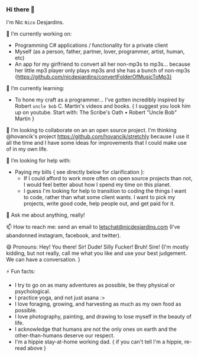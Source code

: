 ### Hi there 👋

I'm Nic `Nico` Desjardins.

🔭 I’m currently working on:
- Programming C# applications / functionality for a private client
- Myself (as a person, father, partner, lover, programmer, artist, human, etc)
- An app for my girlfriend to convert all her non-mp3s to mp3s... because her little mp3 player only plays mp3s and she has a bunch of non-mp3s {https://github.com/nicdesjardins/convertFolderOfMusicToMp3}

🌱 I’m currently learning:
- To hone my craft as a programmer... I've gotten incredibly inspired by Robert `uncle bob` C. Martin's videos and books. { I suggest you look him up on youtube. Start with: The Scribe's Oath • Robert "Uncle Bob" Martin }


👯 I’m looking to collaborate on an an open source project. I'm thinking @hovancik's project https://github.com/hovancik/stretchly because I use it all the time and I have some ideas for improvements that I could make use of in my own life.

🤔 I’m looking for help with:
- Paying my bills { see directly below for clarification }:
  - If I could afford to work more often on open source projects than not, I would feel better about how I spend my time on this planet.
  - I guess I'm looking for help to transition to coding the things I want to code, rather than what some client wants. I want to pick my projects, write good code, help people out, and get paid for it.

💬 Ask me about anything, really!

📫 How to reach me: send an email to letschat@nicdesjardins.com (I've abandonned instagram, facebook, and twitter).

😄 Pronouns: Hey! You there! Sir! Dude! Silly Fucker! Bruh! Sire! {I'm mostly kidding, but not really, call me what you like and use your best judgement. We can have a conversation. }

⚡ Fun facts:
- I try to go on as many adventures as possible, be they physical or psychological.
- I practice yoga, and not just asana :>
- I love foraging, growing, and harvesting as much as my own food as possible.
- I love photography, painting, and drawing to lose myself in the beauty of life.
- I acknowledge that humans are not the only ones on earth and the other-than-humans deserve our respect.
- I'm a hippie stay-at-home working dad. { if you can't tell I'm a hippie, re-read above }

<!--
**nicdesjardins/nicdesjardins** is a ✨ _special_ ✨ repository because its `README.md` (this file) appears on your GitHub profile.

Here are some ideas to get you started:

- 🔭 I’m currently working on ...
- 🌱 I’m currently learning ...
- 👯 I’m looking to collaborate on ...
- 🤔 I’m looking for help with ...
- 💬 Ask me about ...
- 📫 How to reach me: ...
- 😄 Pronouns: ...
- ⚡ Fun fact: ...
-->
